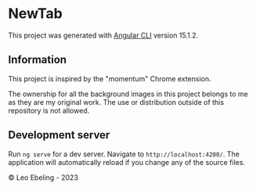 # NewTab

This project was generated with [Angular CLI](https://github.com/angular/angular-cli) version 15.1.2.

## Information

This project is inspired by the "momentum" Chrome extension.

The ownership for all the background images in this project belongs to me as they are my original work. The use or distribution outside of this repository is not allowed.

## Development server

Run `ng serve` for a dev server. Navigate to `http://localhost:4200/`. The application will automatically reload if you change any of the source files.

© Leo Ebeling - 2023
